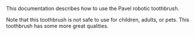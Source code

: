 This documentation describes how to use the Pavel robotic 
toothbrush.

Note that this toothbrush is not safe to use for children, 
adults, or pets.
This toothbrush has some more great qualities.